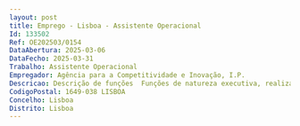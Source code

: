 ```yaml
--- 
layout: post
title: Emprego - Lisboa - Assistente Operacional
Id: 133502
Ref: OE202503/0154
DataAbertura: 2025-03-06
DataFecho: 2025-03-31
Trabalho: Assistente Operacional
Empregador: Agência para a Competitividade e Inovação, I.P.
Descricao: Descrição de funções  Funções de natureza executiva, realização de tarefas de apoio ao funcionamento dos serviços, de acordo com o conteúdo funcional para a carreira de assistente operacional, constante no anexo a que se refere o nº2do artº 88º da Lei do Trabalho em Funções Públicas, designadamente Desempenhar funções de motorista dos membros do Conselho Diretivo, condução de viaturas do estado, assegurando o transporte de pessoas, zelar pela boa conservação e limpeza dos veículos.
CodigoPostal: 1649-038 LISBOA
Concelho: Lisboa
Distrito: Lisboa
--- 
```


